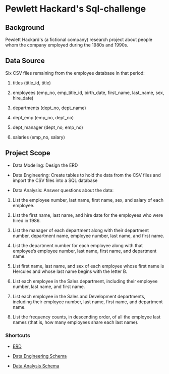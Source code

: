 # Pewlett Hackard's Sql-challenge

## Background

Pewlett Hackard's (a fictional company) research project about people whom the company employed during the 1980s and 1990s.

## Data Source

Six CSV files remaining from the employee database in that period:

1. titles (title_id, title)

2. employees (emp_no, emp_title_id, birth_date, first_name, last_name, sex, hire_date)

3. departments (dept_no, dept_name)

4. dept_emp (emp_no, dept_no)

5. dept_manager (dept_no, emp_no)

6. salaries (emp_no, salary)

## Project Scope

- Data Modeling: Design the ERD 

- Data Engineering: Create tables to hold the data from the CSV files and import the CSV files into a SQL database

- Data Analysis: Answer questions about the data:

1. List the employee number, last name, first name, sex, and salary of each employee.

2. List the first name, last name, and hire date for the employees who were hired in 1986.

3. List the manager of each department along with their department number, department name, employee number, last name, and first name.

4. List the department number for each employee along with that employee’s employee number, last name, first name, and department name.

5. List first name, last name, and sex of each employee whose first name is Hercules and whose last name begins with the letter B.

6. List each employee in the Sales department, including their employee number, last name, and first name.

7. List each employee in the Sales and Development departments, including their employee number, last name, first name, and department name.

8. List the frequency counts, in descending order, of all the employee last names (that is, how many employees share each last name).

### Shortcuts

- [ERD](https://app.quickdatabasediagrams.com/#/d/NJsy3C)

- [Data Engineering Schema](https://github.com/Ahmadhha/sql-challenge/blob/main/EmployeeSQL/Data_Engineering_Employees.sql)

- [Data Analysis Schema](https://github.com/Ahmadhha/sql-challenge/blob/main/EmployeeSQL/Data_Analysis_Employees.sql)
